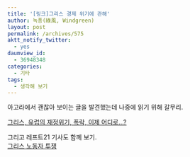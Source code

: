 ```yaml
---
title: '[링크]그리스 경제 위기에 관해'
author: 녹풍(綠風, Windgreen)
layout: post
permalink: /archives/575
aktt_notify_twitter:
  - yes
daumview_id:
  - 36948348
categories:
  - 기타
tags:
  - 생각해 보기
---
```

아고라에서 괜찮아 보이는 글을 발견했는데 나중에 읽기 위해 갈무리. <div>
  <a href="http://bbs1.agora.media.daum.net/gaia/do/debate/read?bbsId=D115&articleId=980789&RIGHT_DEBATE=R6" target="_blank">그리스, 유럽의 재정위기, 폭락, 이제 어디로&#8230;?</a>
</div>

<div>
  그리고 레프트21 기사도 함께 보기.
</div>

<div>
  <a href="http://www.left21.com/6_issue.php?issue_no=69" target="_blank">그리스 노동자 투쟁</a>
</div>